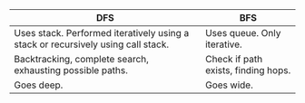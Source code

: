 |DFS|BFS|
|---|---  |
|Uses stack. Performed iteratively using a stack or recursively using call stack.| Uses queue. Only iterative.|
| Backtracking, complete search, exhausting possible paths. | Check if path exists, finding hops. |
| Goes deep. | Goes wide. |
